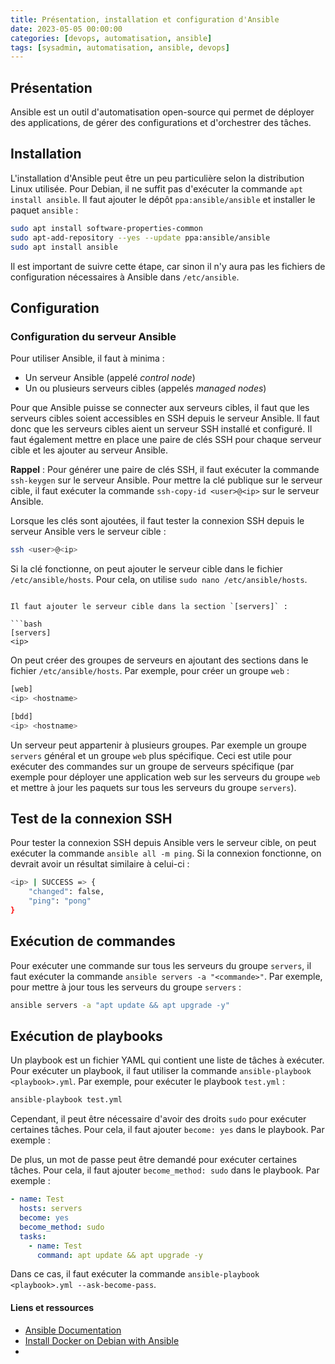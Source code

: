 ```yaml
---
title: Présentation, installation et configuration d'Ansible
date: 2023-05-05 00:00:00  
categories: [devops, automatisation, ansible]
tags: [sysadmin, automatisation, ansible, devops]
---
```


## Présentation

Ansible est un outil d'automatisation open-source qui permet de déployer des applications, de gérer des configurations et d'orchestrer des tâches.

## Installation

L'installation d'Ansible peut être un peu particulière selon la distribution Linux utilisée. Pour Debian, il ne suffit pas d'exécuter la commande `apt install ansible`. Il faut ajouter le dépôt `ppa:ansible/ansible` et installer le paquet `ansible` :

```bash
sudo apt install software-properties-common
sudo apt-add-repository --yes --update ppa:ansible/ansible
sudo apt install ansible
```

Il est important de suivre cette étape, car sinon il n'y aura pas les fichiers de configuration nécessaires à Ansible dans `/etc/ansible`.

## Configuration

### Configuration du serveur Ansible

Pour utiliser Ansible, il faut à minima : 

- Un serveur Ansible (appelé *control node*)
- Un ou plusieurs serveurs cibles (appelés *managed nodes*)

Pour que Ansible puisse se connecter aux serveurs cibles, il faut que les serveurs cibles soient accessibles en SSH depuis le serveur Ansible. Il faut donc que les serveurs cibles aient un serveur SSH installé et configuré. Il faut également mettre en place une paire de clés SSH pour chaque serveur cible et les ajouter au serveur Ansible.

**Rappel** : Pour générer une paire de clés SSH, il faut exécuter la commande `ssh-keygen` sur le serveur Ansible. Pour mettre la clé publique sur le serveur cible, il faut exécuter la commande `ssh-copy-id <user>@<ip>` sur le serveur Ansible.

Lorsque les clés sont ajoutées, il faut tester la connexion SSH depuis le serveur Ansible vers le serveur cible :

```bash
ssh <user>@<ip>
```

Si la clé fonctionne, on peut ajouter le serveur cible dans le fichier `/etc/ansible/hosts`. Pour cela, on utilise `sudo nano /etc/ansible/hosts`.
```

Il faut ajouter le serveur cible dans la section `[servers]` :

```bash
[servers]
<ip>
```

On peut créer des groupes de serveurs en ajoutant des sections dans le fichier `/etc/ansible/hosts`. Par exemple, pour créer un groupe `web` :

```bash
[web]
<ip> <hostname>

[bdd]
<ip> <hostname>
```

Un serveur peut appartenir à plusieurs groupes. Par exemple un groupe `servers` général et un groupe `web` plus spécifique. Ceci est utile pour exécuter des commandes sur un groupe de serveurs spécifique (par exemple pour déployer une application web sur les serveurs du groupe `web` et mettre à jour les paquets sur tous les serveurs du groupe `servers`).

## Test de la connexion SSH

Pour tester la connexion SSH depuis Ansible vers le serveur cible, on peut exécuter la commande `ansible all -m ping`. Si la connexion fonctionne, on devrait avoir un résultat similaire à celui-ci :

```bash
<ip> | SUCCESS => {
    "changed": false,
    "ping": "pong"
}
```

## Exécution de commandes

Pour exécuter une commande sur tous les serveurs du groupe `servers`, il faut exécuter la commande `ansible servers -a "<commande>"`. Par exemple, pour mettre à jour tous les serveurs du groupe `servers` :

```bash
ansible servers -a "apt update && apt upgrade -y"
```

## Exécution de playbooks

Un playbook est un fichier YAML qui contient une liste de tâches à exécuter. Pour exécuter un playbook, il faut utiliser la commande `ansible-playbook <playbook>.yml`. Par exemple, pour exécuter le playbook `test.yml` :

```bash
ansible-playbook test.yml
```

Cependant, il peut être nécessaire d'avoir des droits `sudo` pour exécuter certaines tâches. Pour cela, il faut ajouter `become: yes` dans le playbook. Par exemple :

De plus, un mot de passe peut être demandé pour exécuter certaines tâches. Pour cela, il faut ajouter `become_method: sudo` dans le playbook. Par exemple :

```yaml
- name: Test
  hosts: servers
  become: yes
  become_method: sudo
  tasks:
    - name: Test
      command: apt update && apt upgrade -y
```

Dans ce cas, il faut exécuter la commande `ansible-playbook <playbook>.yml --ask-become-pass`.

#### Liens et ressources

- [Ansible Documentation](https://docs.ansible.com/)
- [Install Docker on Debian with Ansible](https://yasha.solutions/install-docker-on-debian-with-ansible/)
- 